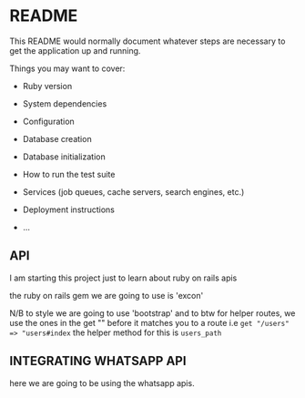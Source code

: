 # README

This README would normally document whatever steps are necessary to get the
application up and running.

Things you may want to cover:

* Ruby version

* System dependencies

* Configuration

* Database creation

* Database initialization

* How to run the test suite

* Services (job queues, cache servers, search engines, etc.)

* Deployment instructions

* ...

## API

I am starting this project just to learn about ruby on rails apis

the ruby on rails gem we are going to use is 'excon'

N/B to style we are going to use 'bootstrap' and to btw for helper routes, we use the ones in the get "" before it matches you to a route i.e
`get "/users" => "users#index` the helper method for this is `users_path`

## INTEGRATING WHATSAPP API

here we are going to be using the whatsapp apis.